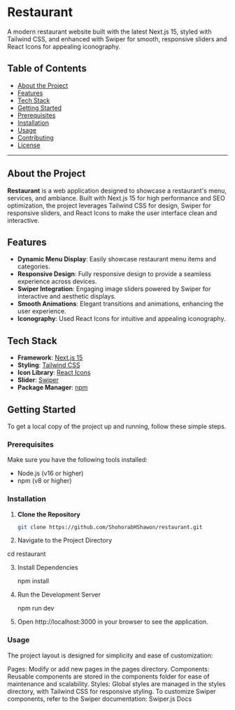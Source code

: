 # Restaurant

A modern restaurant website built with the latest Next.js 15, styled with Tailwind CSS, and enhanced with Swiper for smooth, responsive sliders and React Icons for appealing iconography.

## Table of Contents

- [About the Project](#about-the-project)
- [Features](#features)
- [Tech Stack](#tech-stack)
- [Getting Started](#getting-started)
- [Prerequisites](#prerequisites)
- [Installation](#installation)
- [Usage](#usage)
- [Contributing](#contributing)
- [License](#license)

---

## About the Project

**Restaurant** is a web application designed to showcase a restaurant's menu, services, and ambiance. Built with Next.js 15 for high performance and SEO optimization, the project leverages Tailwind CSS for design, Swiper for responsive sliders, and React Icons to make the user interface clean and interactive.

## Features

- **Dynamic Menu Display**: Easily showcase restaurant menu items and categories.
- **Responsive Design**: Fully responsive design to provide a seamless experience across devices.
- **Swiper Integration**: Engaging image sliders powered by Swiper for interactive and aesthetic displays.
- **Smooth Animations**: Elegant transitions and animations, enhancing the user experience.
- **Iconography**: Used React Icons for intuitive and appealing iconography.

## Tech Stack

- **Framework**: [Next.js 15](https://nextjs.org/)
- **Styling**: [Tailwind CSS](https://tailwindcss.com/)
- **Icon Library**: [React Icons](https://react-icons.github.io/react-icons/)
- **Slider**: [Swiper](https://swiperjs.com/)
- **Package Manager**: [npm](https://www.npmjs.com/)

## Getting Started

To get a local copy of the project up and running, follow these simple steps.

### Prerequisites

Make sure you have the following tools installed:

- Node.js (v16 or higher)
- npm (v8 or higher)

### Installation

1. **Clone the Repository**

   ```bash
   git clone https://github.com/ShohorabHShawon/restaurant.git

   ```

2. Navigate to the Project Directory

cd restaurant

3. Install Dependencies

   npm install

4. Run the Development Server

   npm run dev

5. Open http://localhost:3000 in your browser to see the application.

### Usage

The project layout is designed for simplicity and ease of customization:

Pages: Modify or add new pages in the pages directory.
Components: Reusable components are stored in the components folder for ease of maintenance and scalability.
Styles: Global styles are managed in the styles directory, with Tailwind CSS for responsive styling.
To customize Swiper components, refer to the Swiper documentation: Swiper.js Docs
